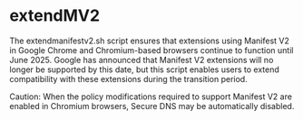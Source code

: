 # extendMV2
The extendmanifestv2.sh script ensures that extensions using Manifest V2 in Google Chrome and Chromium-based browsers continue to function until June 2025. Google has announced that Manifest V2 extensions will no longer be supported by this date, but this script enables users to extend compatibility with these extensions during the transition period.

Caution: When the policy modifications required to support Manifest V2 are enabled in Chromium browsers, Secure DNS may be automatically disabled.
